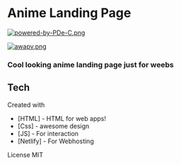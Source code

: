 # Anime Landing Page

[![powered-by-PDe-C.png](https://i.postimg.cc/TwtnTtkG/powered-by-PDe-C.png)](https://postimg.cc/zbRyjFZP)

[![awapv.png](https://i.postimg.cc/K86280tt/awapv.png)](https://postimg.cc/9DYSxt8f)


### Cool looking anime landing page just for weebs

## Tech
  Created with

- [HTML] - HTML for web apps!
- [Css] - awesome design
- [JS] - For interaction
- [Netlify] - For Webhosting

License
MIT